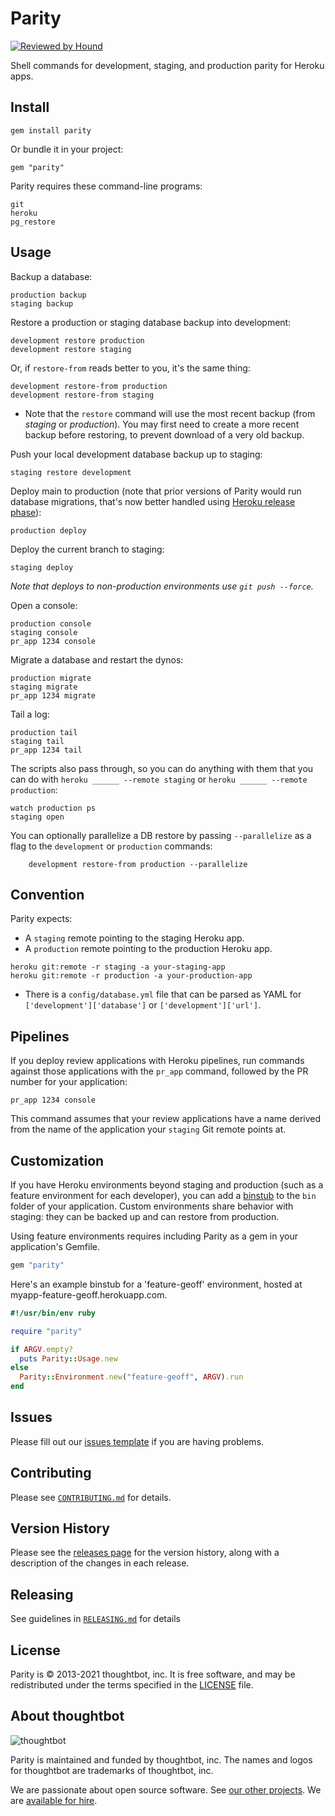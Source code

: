 Parity
======

[![Reviewed by Hound](https://img.shields.io/badge/Reviewed_by-Hound-8E64B0.svg)](https://houndci.com)

Shell commands for development, staging, and production parity for Heroku apps.

Install
-------

    gem install parity

Or bundle it in your project:

    gem "parity"

[releases]: https://github.com/thoughtbot/parity/releases

Parity requires these command-line programs:

    git
    heroku
    pg_restore

Usage
-----

Backup a database:

    production backup
    staging backup

Restore a production or staging database backup into development:

    development restore production
    development restore staging

Or, if `restore-from` reads better to you, it's the same thing:

    development restore-from production
    development restore-from staging

 * Note that the `restore` command will use the most recent backup (from _staging_ or _production_). You may first need to create a more recent backup before restoring, to prevent download of a very old backup.

Push your local development database backup up to staging:

    staging restore development

Deploy main to production (note that prior versions of Parity would run
database migrations, that's now better handled using [Heroku release phase]):

    production deploy

[Heroku release phase]: https://devcenter.heroku.com/articles/release-phase

Deploy the current branch to staging:

    staging deploy

_Note that deploys to non-production environments use `git push --force`._

Open a console:

    production console
    staging console
    pr_app 1234 console

Migrate a database and restart the dynos:

    production migrate
    staging migrate
    pr_app 1234 migrate

Tail a log:

    production tail
    staging tail
    pr_app 1234 tail

The scripts also pass through, so you can do anything with them that you can do
with `heroku ______ --remote staging` or `heroku ______ --remote production`:

    watch production ps
    staging open

You can optionally parallelize a DB restore by passing `--parallelize`
as a flag to the `development` or `production` commands:
```
    development restore-from production --parallelize
```

[2]: http://redis.io/commands

Convention
----------

Parity expects:

* A `staging` remote pointing to the staging Heroku app.
* A `production` remote pointing to the production Heroku app.
```
heroku git:remote -r staging -a your-staging-app
heroku git:remote -r production -a your-production-app
```
* There is a `config/database.yml` file that can be parsed as YAML for
  `['development']['database']` or `['development']['url']`.

Pipelines
---------

If you deploy review applications with Heroku pipelines, run commands against
those applications with the `pr_app` command, followed by the PR number for your
application:

```
pr_app 1234 console
```

This command assumes that your review applications have a name derived from the
name of the application your `staging` Git remote points at.

Customization
-------------

If you have Heroku environments beyond staging and production (such as a feature
environment for each developer), you can add a [binstub] to the `bin` folder of
your application. Custom environments share behavior with staging: they can be
backed up and can restore from production.

Using feature environments requires including Parity as a gem in your
application's Gemfile.

```ruby
gem "parity"
```

[binstub]: https://github.com/sstephenson/rbenv/wiki/Understanding-binstubs

Here's an example binstub for a 'feature-geoff' environment, hosted at
myapp-feature-geoff.herokuapp.com.

```ruby
#!/usr/bin/env ruby

require "parity"

if ARGV.empty?
  puts Parity::Usage.new
else
  Parity::Environment.new("feature-geoff", ARGV).run
end
```

Issues
------
Please fill out our [issues template](.github/issue_template.md) if you are
having problems.

Contributing
------------

Please see [`CONTRIBUTING.md`](CONTRIBUTING.md) for details.

Version History
---------------

Please see the [releases page](https://github.com/thoughtbot/parity/releases)
for the version history, along with a description of the changes in each
release.

Releasing
---------

See guidelines in [`RELEASING.md`](RELEASING.md) for details

License
-------

Parity is © 2013-2021 thoughtbot, inc.
It is free software,
and may be redistributed under the terms specified in the [LICENSE] file.

[LICENSE]: LICENSE

About thoughtbot
----------------

![thoughtbot](http://presskit.thoughtbot.com/images/thoughtbot-logo-for-readmes.svg)

Parity is maintained and funded by thoughtbot, inc.
The names and logos for thoughtbot are trademarks of thoughtbot, inc.

We are passionate about open source software.
See [our other projects][community].
We are [available for hire][hire].

[community]: https://thoughtbot.com/community?utm_source=github
[hire]: https://thoughtbot.com?utm_source=github
